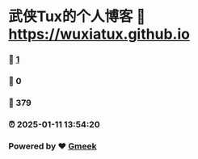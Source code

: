 # 武侠Tux的个人博客 :link: https://wuxiatux.github.io 
### :page_facing_up: [1](https://wuxiatux.github.io/tag.html) 
### :speech_balloon: 0 
### :hibiscus: 379 
### :alarm_clock: 2025-01-11 13:54:20 
### Powered by :heart: [Gmeek](https://github.com/Meekdai/Gmeek)

